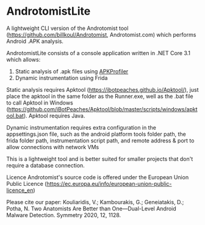 # AndrotomistLite
A lightweight CLI version of the Androtomist tool (https://github.com/billkoul/Androtomist, Androtomist.com) which performs Android .APK analysis.

AndrotomistLite consists of a console application written in .NET Core 3.1 which allows:

1. Static analysis of .apk files using <a href="https://github.com/Giannisgre/APKProfiler">APKProfiler</a><br>
2. Dynamic instrumentation using Frida<br>

Static analysis requires Apktool (https://ibotpeaches.github.io/Apktool/), just place the apktool in the same folder as the Runner.exe, well as the .bat file to call Apktool in Windows (https://github.com/iBotPeaches/Apktool/blob/master/scripts/windows/apktool.bat). Apktool requires Java. <br>

Dynamic instrumentation requires extra configuration in the appsettings.json file, such as the android platform tools folder path, the frida folder path, instrumentation script path, and remote address & port to allow connections with network VMs<br>

This is a lightweight tool and is better suited for smaller projects that don't require a database connection.

Licence
Androtomist's source code is offered under the European Union Public Licence (https://ec.europa.eu/info/european-union-public-licence_en)

Please cite our paper:
Kouliaridis, V.; Kambourakis, G.; Geneiatakis, D.; Potha, N. Two Anatomists Are Better than One—Dual-Level Android Malware Detection. Symmetry 2020, 12, 1128.
